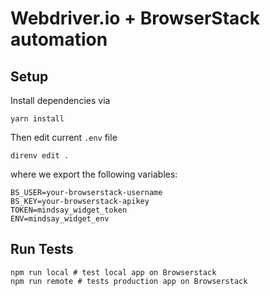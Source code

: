 # Webdriver.io + BrowserStack automation

[webdriver.io]: http://webdriver.io
[BrowserStack Automate]: https://www.browserstack.com/automate

## Setup

Install dependencies via

    yarn install

Then edit current `.env` file

    direnv edit .

where we export the following variables:

    BS_USER=your-browserstack-username
    BS_KEY=your-browserstack-apikey
    TOKEN=mindsay_widget_token
    ENV=mindsay_widget_env

## Run Tests

    npm run local # test local app on Browserstack
    npm run remote # tests production app on Browserstack
